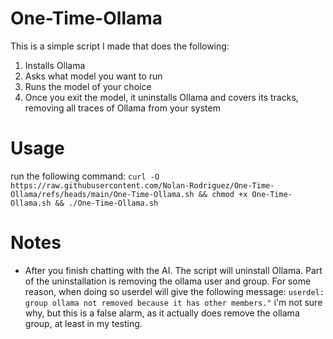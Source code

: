 # One-Time-Ollama
This is a simple script I made that does the following:
1. Installs Ollama
2. Asks what model you want to run
3. Runs the model of your choice
4. Once you exit the model, it uninstalls Ollama and covers its tracks, removing all traces of Ollama from your system

# Usage
run the following command:
`curl -O https://raw.githubusercontent.com/Nolan-Rodriguez/One-Time-Ollama/refs/heads/main/One-Time-Ollama.sh && chmod +x One-Time-Ollama.sh && ./One-Time-Ollama.sh`

# Notes
- After you finish chatting with the AI. The script will uninstall Ollama. Part of the uninstallation is removing the ollama user and group. For some reason, when doing so userdel will give the following message:
`userdel: group ollama not removed because it has other members."`
i'm not sure why, but this is a false alarm, as it actually does remove the ollama group, at least in my testing.
